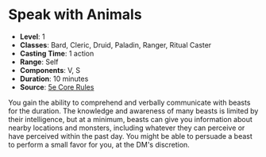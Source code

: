 # Speak with Animals

- **Level**: 1
- **Classes**: Bard, Cleric, Druid, Paladin, Ranger, Ritual Caster
- **Casting Time**: 1 action
- **Range**: Self
- **Components**: V, S
- **Duration**: 10 minutes
- **Source**: [5e Core Rules](http://dnd.wizards.com/articles/features/systems-reference-document-srd)

You gain the ability to comprehend and verbally communicate with beasts for the duration. The knowledge and awareness of many beasts is limited by their intelligence, but at a minimum, beasts can give you information about nearby locations and monsters, including whatever they can perceive or have perceived within the past day. You might be able to persuade a beast to perform a small favor for you, at the DM's discretion.


